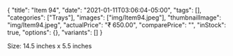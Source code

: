 {
    "title": "Item 94",
    "date": "2021-01-11T03:06:04-05:00",
    "tags": [],
    "categories": ["Trays"],
    "images": ["img/Item94.jpeg"],
    "thumbnailImage": "img/Item94.jpeg",
    "actualPrice": "₹ 650.00",
    "comparePrice": "",
    "inStock": true,
    "options": {},
    "variants": []
}


Size: 14.5 inches x 5.5 inches